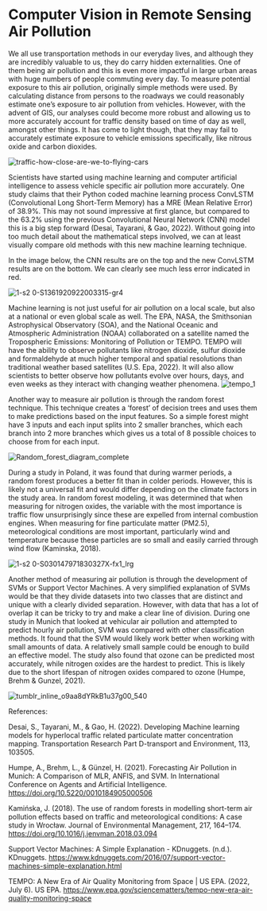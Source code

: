 # Computer Vision in Remote Sensing Air Pollution


We all use transportation methods in our everyday lives, and although they are incredibly valuable to us, they do carry hidden externalities. One of them being air pollution and this is even more impactful in large urban areas with huge numbers of people commuting every day. To measure potential exposure to this air pollution, originally simple methods were used. By calculating distance from persons to the roadways we could reasonably estimate one’s exposure to air pollution from vehicles. However, with the advent of GIS, our analyses could become more robust and allowing us to more accurately account for traffic density based on time of day as well, amongst other things. It has come to light though, that they may fail to accurately estimate exposure to vehicle emissions specifically, like nitrous oxide and carbon dioxides. 

![traffic-how-close-are-we-to-flying-cars](https://user-images.githubusercontent.com/127624785/233824689-d866c496-06da-40a1-9fe2-3ce31d19ff07.gif)


Scientists have started using machine learning and computer artificial intelligence to assess vehicle specific air pollution more accurately. One study claims that their Python coded machine learning process ConvLSTM (Convolutional Long Short-Term Memory) has a MRE (Mean Relative Error) of 38.9%. This may not sound impressive at first glance, but compared to the 63.2% using the previous Convolutional Neural Network (CNN) model this is a big step forward (Desai, Tayarani, & Gao, 2022). Without going into too much detail about the mathematical steps involved, we can at least visually compare old methods with this new machine learning technique. 

In the image below, the CNN results are on the top and the new ConvLSTM results are on the bottom. We can clearly see much less error indicated in red.

![1-s2 0-S1361920922003315-gr4](https://user-images.githubusercontent.com/127624785/233824503-efece80b-0f04-43bd-b161-b33081dcfec7.jpg)

	
Machine learning is not just useful for air pollution on a local scale, but also at a national or even global scale as well. The EPA, NASA, the Smithsonian Astrophysical Observatory (SOA), and the National Oceanic and Atmospheric Administration (NOAA) collaborated on a satellite named the Tropospheric Emissions: Monitoring of Pollution or TEMPO. TEMPO will have the ability to observe pollutants like nitrogen dioxide, sulfur dioxide and formaldehyde at much higher temporal and spatial resolutions than traditional weather based satellites (U.S. Epa, 2022). It will also allow scientists to better observe how pollutants evolve over hours, days, and even weeks as they interact with changing weather phenomena. 
[](url)
![tempo_1](https://user-images.githubusercontent.com/127624785/233824459-edaecc38-1bd6-4719-be49-5f272be2a631.png)

  
Another way to measure air pollution is through the random forest technique. This technique creates a ‘forest’ of decision trees and uses them to make predictions based on the input features. So a simple forest might have 3 inputs and each input splits into 2 smaller branches, which each branch into 2 more branches which gives us a total of 8 possible choices to choose from for each input.

![Random_forest_diagram_complete](https://user-images.githubusercontent.com/127624785/233825008-c4770763-d8c1-4474-a938-6e31b6a5e4ef.png)

During a study in Poland, it was found that during warmer periods, a random forest produces a better fit than in colder periods. However, this is likely not a universal fit and would differ depending on the climate factors in the study area. In random forest modeling, it was determined that when measuring for nitrogen oxides, the variable with the most importance is traffic flow unsurprisingly since these are expelled from internal combustion engines. When measuring for fine particulate matter (PM2.5), meteorological conditions are most important, particularly wind and temperature because these particles are so small and easily carried through wind flow (Kaminska, 2018). 

![1-s2 0-S030147971830327X-fx1_lrg](https://user-images.githubusercontent.com/127624785/233824816-5d0501a9-cbbd-4fa2-832f-fec0582c509b.jpg)

 
Another method of measuring air pollution is through the development of SVMs or Support Vector Machines. A very simplified explanation of SVMs would be that they divide datasets into two classes that are distinct and unique with a clearly divided separation. However, with data that has a lot of overlap it can be tricky to try and make a clear line of division. During one study in Munich that looked at vehicular air pollution and attempted to predict hourly air pollution, SVM was compared with other classification methods. It found that the SVM would likely work better when working with small amounts of data. A relatively small sample could be enough to build an effective model.  The study also found that ozone can be predicted most accurately, while nitrogen oxides are the hardest to predict. This is likely due to the short lifespan of nitrogen oxides compared to ozone (Humpe, Brehm & Gunzel, 2021).

![tumblr_inline_o9aa8dYRkB1u37g00_540](https://user-images.githubusercontent.com/127624785/233824947-7ffb74bb-52ae-48a8-b917-058222d57179.png)




References:


Desai, S., Tayarani, M., & Gao, H. (2022). Developing Machine learning models for hyperlocal traffic related particulate matter concentration mapping. Transportation Research Part D-transport and Environment, 113, 103505. 

Humpe, A., Brehm, L., & Günzel, H. (2021). Forecasting Air Pollution in Munich: A Comparison of MLR, ANFIS, and SVM. In International Conference on Agents and Artificial Intelligence. https://doi.org/10.5220/0010184905000506

Kamińska, J. (2018). The use of random forests in modelling short-term air pollution effects based on traffic and meteorological conditions: A case study in Wrocław. Journal of Environmental Management, 217, 164–174. https://doi.org/10.1016/j.jenvman.2018.03.094

Support Vector Machines: A Simple Explanation - KDnuggets. (n.d.). KDnuggets. https://www.kdnuggets.com/2016/07/support-vector-machines-simple-explanation.html

TEMPO: A New Era of Air Quality Monitoring from Space | US EPA. (2022, July 6). US EPA. https://www.epa.gov/sciencematters/tempo-new-era-air-quality-monitoring-space
